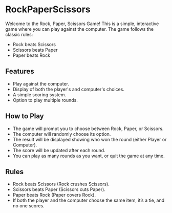 # RockPaperScissors
Welcome to the Rock, Paper, Scissors Game! This is a simple, interactive game where you can play against the computer. The game follows the classic rules:

- Rock beats Scissors
- Scissors beats Paper
- Paper beats Rock

## Features

- Play against the computer.
- Display of both the player's and computer's choices.
- A simple scoring system.
- Option to play multiple rounds.

## How to Play
- The game will prompt you to choose between Rock, Paper, or Scissors.
- The computer will randomly choose its option.
- The result will be displayed showing who won the round (either Player or Computer).
- The score will be updated after each round.
- You can play as many rounds as you want, or quit the game at any time.

## Rules
- Rock beats Scissors (Rock crushes Scissors).
- Scissors beats Paper (Scissors cuts Paper).
- Paper beats Rock (Paper covers Rock).
- If both the player and the computer choose the same item, it’s a tie, and no one scores.


